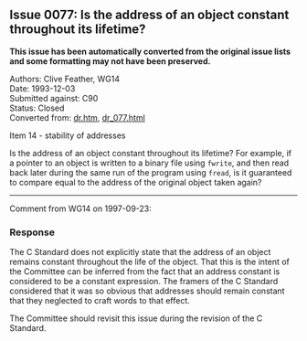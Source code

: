 ## Issue 0077: Is the address of an object constant throughout its lifetime?

**This issue has been automatically converted from the original issue lists and some formatting may not have been preserved.**

Authors: Clive Feather, WG14  
Date: 1993-12-03  
Submitted against: C90  
Status: Closed  
Converted from: [dr.htm](https://www.open-std.org/jtc1/sc22/wg14/www/docs/dr.htm), [dr_077.html](https://www.open-std.org/jtc1/sc22/wg14/www/docs/dr_077.html)

Item 14 \- stability of addresses

Is the address of an object constant throughout its lifetime? For example, if a
pointer to an object is written to a binary file using `fwrite`, and then read
back later during the same run of the program using `fread`, is it guaranteed to
compare equal to the address of the original object taken again?

---

Comment from WG14 on 1997-09-23:

### Response

The C Standard does not explicitly state that the address of an object remains
constant throughout the life of the object. That this is the intent of the
Committee can be inferred from the fact that an address constant is considered
to be a constant expression. The framers of the C Standard considered that it
was so obvious that addresses should remain constant that they neglected to
craft words to that effect.

The Committee should revisit this issue during the revision of the C Standard.
